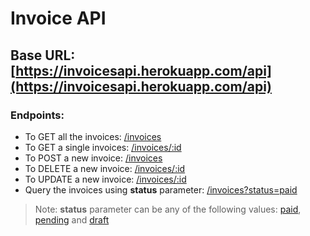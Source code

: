 # Invoice API

## Base URL: [https://invoicesapi.herokuapp.com/api](https://invoicesapi.herokuapp.com/api)

### Endpoints:
- To GET all the invoices: [/invoices](https://invoicesapi.herokuapp.com/api/invoices)
- To GET a single invoices: [/invoices/:id](https://invoicesapi.herokuapp.com/api/invoices/612e23c967a7439df0d5425e)
- To POST a new invoice: [/invoices](https://invoicesapi.herokuapp.com/api/invoices)
- To DELETE a new invoice: [/invoices/:id](https://invoicesapi.herokuapp.com/api/invoices)
- To UPDATE a new invoice: [/invoices/:id](https://invoicesapi.herokuapp.com/api/invoices/)
- Query the invoices using **status** parameter: [/invoices?status=paid](https://invoicesapi.herokuapp.com/api/invoices?status=paid)

> Note: **status** parameter can be any of the following values: [paid](https://invoicesapi.herokuapp.com/api/invoices?status=paid), [pending](https://invoicesapi.herokuapp.com/api/invoices?status=pending) and [draft](https://invoicesapi.herokuapp.com/api/invoices?status=draft)